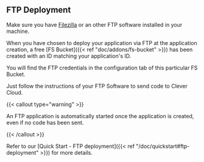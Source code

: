## FTP Deployment

Make sure you have [Filezilla](https://filezilla-project.org/) or an other FTP software installed in your machine.

When you have chosen to deploy your application via FTP at the application creation, a free [FS Bucket]({{< ref "doc/addons/fs-bucket" >}}) has been created with an ID matching your application's ID.

You will find the FTP credentials in the configuration tab of this particular FS Bucket.

Just follow the instructions of your FTP Software to send code to Clever Cloud.

{{< callout type="warning" >}}
<p>An FTP application is automatically started once the application is created, even if no code has been sent.</p>
{{< /callout >}}

Refer to  our [Quick Start - FTP deployment]({{< ref "/doc/quickstart#ftp-deployment" >}}) for more details.

